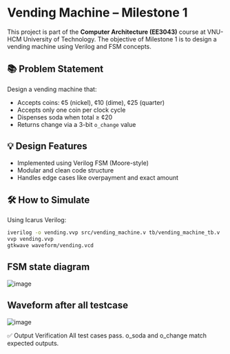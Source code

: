 # Vending Machine – Milestone 1

This project is part of the **Computer Architecture (EE3043)** course at VNU-HCM University of Technology. The objective of Milestone 1 is to design a vending machine using Verilog and FSM concepts.


## 📚 Problem Statement
Design a vending machine that:
- Accepts coins: ¢5 (nickel), ¢10 (dime), ¢25 (quarter)
- Accepts only one coin per clock cycle
- Dispenses soda when total ≥ ¢20
- Returns change via a 3-bit `o_change` value

## 💡 Design Features
- Implemented using Verilog FSM (Moore-style)
- Modular and clean code structure
- Handles edge cases like overpayment and exact amount


## 🛠️ How to Simulate
Using Icarus Verilog:
```bash
iverilog -o vending.vvp src/vending_machine.v tb/vending_machine_tb.v
vvp vending.vvp
gtkwave waveform/vending.vcd
```

## FSM state diagram 
![image](https://github.com/user-attachments/assets/ec190583-bca8-4954-907a-bab60ac38dbb)


## Waveform after all testcase
![image](https://github.com/user-attachments/assets/808f23b9-0d4b-4b29-95f2-386567de8b2d)



✅ Output Verification
All test cases pass. o_soda and o_change match expected outputs.
